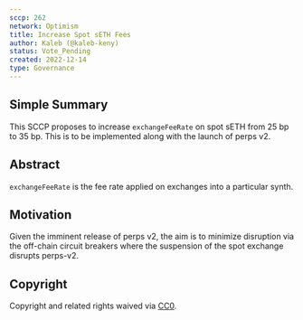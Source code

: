 ```yaml
---
sccp: 262
network: Optimism
title: Increase Spot sETH Fees
author: Kaleb (@kaleb-keny)
status: Vote_Pending
created: 2022-12-14
type: Governance
---
```


## Simple Summary

<!--"If you can't explain it simply, you don't understand it well enough." Provide a simplified and layman-accessible explanation of the SCCP.-->

This SCCP proposes to increase `exchangeFeeRate` on spot sETH from 25 bp to 35 bp. This is to be implemented along with the launch of perps v2.

## Abstract

<!--A short (~200 word) description of the variable change proposed.-->

`exchangeFeeRate` is the fee rate applied on exchanges into a particular synth. 

## Motivation

<!--The motivation is critical for SCCPs that want to update variables within Synthetix. It should clearly explain why the existing variable is not incentive aligned. SCCP submissions without sufficient motivation may be rejected outright.-->

Given the imminent release of perps v2, the aim is to minimize disruption via the off-chain circuit breakers where the suspension of the  spot exchange disrupts perps-v2.

## Copyright

Copyright and related rights waived via [CC0](https://creativecommons.org/publicdomain/zero/1.0/).

